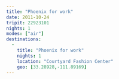 ```yaml
---
title: "Phoenix for work"
date: 2011-10-24
tripit: 22923101
nights: 1
modes: ["air"]
destinations:
  -
    title: "Phoenix for work"
    nights: 1
    location: "Courtyard Fashion Center"
    geo: [33.28928,-111.89169]
---
```



